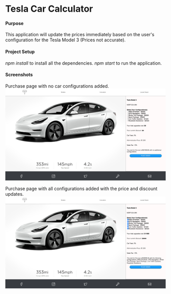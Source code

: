 # Tesla Car Calculator

#### Purpose

This application will update the prices immediately based on the user's configuration for the Tesla Model 3 (Prices not accurate).

#### Project Setup

_npm install_ to install all the dependencies.
_npm start_ to run the application.


#### Screenshots
Purchase page with no car configurations added.
<img src="car-calculator/src/screenshots/tesla-no-configuration.png">

Purchase page with all configurations added with the price and discount updates.
<img src="car-calculator/src/screenshots/tesla-with-configuration.png">
